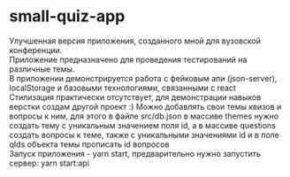 # small-quiz-app

Улучшенная версия приложения, созданного мной для вузовской конференции. </br>
Приложение предназначено для проведения тестирований на различные темы. </br>
В приложении демонстрируется работа с фейковым апи (json-server), localStorage и базовыми технологиями, связанными с react </br>
Стилизация практически отсутствует, для демонстрации навыков верстки создам другой проект :)
Можно добавлять свои темы квизов и вопросы к ним, для этого в файле
src/db.json в массиве themes нужно создать тему с уникальным значением поля id, а в массиве questions создать вопросы к теме, также с уникальными значениями id 
и в поле qIds объекта темы прописать id вопросов </br>
Запуск приложения - yarn start, предварительно нужно запустить сервер: yarn start:api

